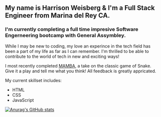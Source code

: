## My name is Harrison Weisberg & I'm a Full Stack Engineer from Marina del Rey CA. 
### I'm currently completing a full time impresive Software Engerneering bootcamp with General Assymbley. 

While I may be new to coding, my love an experince in the tech field has been a part of my life as far as I can remember. I'm thrilled to be able to contribute to the world of tech in new and exciting ways!

I most recently completed [MAMBA](https://harrison-snake.netlify.app/), a take on the classic game of Snake. Give it a play and tell me what you think! All feedback is greatly appricated. 

My current skillset includes: 
- HTML
- CSS
- JavaScript

[![Anurag's GitHub stats](https://github-readme-stats.vercel.app/api?username=hpweisberg&count_private=true&show_icons=true&theme=radical)](https://github.com/hpweisberg/github-readme-stats)

<!--
**hpweisberg/hpweisberg** is a ✨ _special_ ✨ repository because its `README.md` (this file) appears on your GitHub profile.

Here are some ideas to get you started:

- 🔭 I’m currently working on ... 
- 🌱 I’m currently learning ...
- 👯 I’m looking to collaborate on ...
- 🤔 I’m looking for help with ...
- 💬 Ask me about ...
- 📫 How to reach me: ...
- 😄 Pronouns: ...
- ⚡ Fun fact: ...
-->
